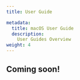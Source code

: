 ```yaml
---
title: User Guide

metadata:
  title: macOS User Guide
  description:
    User Guides Overview
weight: 4
---
```


## Coming soon!